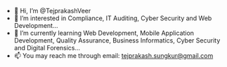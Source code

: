 - 👋 Hi, I’m @TejprakashVeer
- 👀 I’m interested in Compliance, IT Auditing, Cyber Security and Web Development...
- 🌱 I’m currently learning Web Development, Mobile Application Development, Quality Assurance, Business Informatics, Cyber Security and Digital Forensics...
- 📫 You may reach me through email: tejprakash.sungkur@gmail.com

<!---
TejprakashVeer/TejprakashVeer is a ✨ special ✨ repository because its `README.md` (this file) appears on your GitHub profile.
You can click the Preview link to take a look at your changes.
--->

